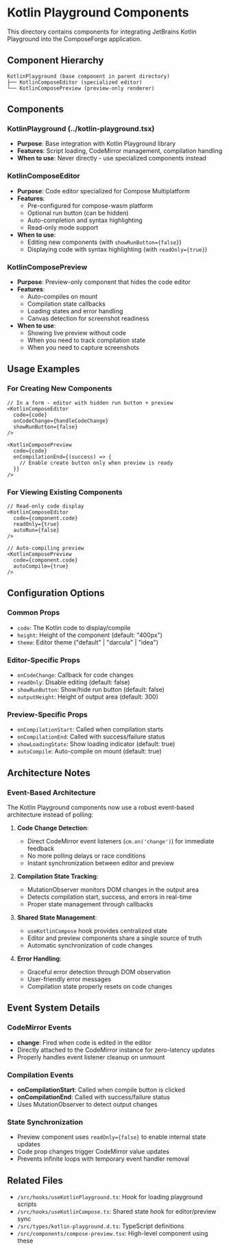# Kotlin Playground Components

This directory contains components for integrating JetBrains Kotlin Playground into the ComposeForge application.

## Component Hierarchy

```
KotlinPlayground (base component in parent directory)
├── KotlinComposeEditor (specialized editor)
└── KotlinComposePreview (preview-only renderer)
```

## Components

### KotlinPlayground (../kotlin-playground.tsx)
- **Purpose**: Base integration with Kotlin Playground library
- **Features**: Script loading, CodeMirror management, compilation handling
- **When to use**: Never directly - use specialized components instead

### KotlinComposeEditor
- **Purpose**: Code editor specialized for Compose Multiplatform
- **Features**: 
  - Pre-configured for compose-wasm platform
  - Optional run button (can be hidden)
  - Auto-completion and syntax highlighting
  - Read-only mode support
- **When to use**:
  - Editing new components (with `showRunButton={false}`)
  - Displaying code with syntax highlighting (with `readOnly={true}`)

### KotlinComposePreview
- **Purpose**: Preview-only component that hides the code editor
- **Features**:
  - Auto-compiles on mount
  - Compilation state callbacks
  - Loading states and error handling
  - Canvas detection for screenshot readiness
- **When to use**:
  - Showing live preview without code
  - When you need to track compilation state
  - When you need to capture screenshots

## Usage Examples

### For Creating New Components
```tsx
// In a form - editor with hidden run button + preview
<KotlinComposeEditor
  code={code}
  onCodeChange={handleCodeChange}
  showRunButton={false}
/>

<KotlinComposePreview
  code={code}
  onCompilationEnd={(success) => {
    // Enable create button only when preview is ready
  }}
/>
```

### For Viewing Existing Components
```tsx
// Read-only code display
<KotlinComposeEditor
  code={component.code}
  readOnly={true}
  autoRun={false}
/>

// Auto-compiling preview
<KotlinComposePreview
  code={component.code}
  autoCompile={true}
/>
```

## Configuration Options

### Common Props
- `code`: The Kotlin code to display/compile
- `height`: Height of the component (default: "400px")
- `theme`: Editor theme ("default" | "darcula" | "idea")

### Editor-Specific Props
- `onCodeChange`: Callback for code changes
- `readOnly`: Disable editing (default: false)
- `showRunButton`: Show/hide run button (default: false)
- `outputHeight`: Height of output area (default: 300)

### Preview-Specific Props
- `onCompilationStart`: Called when compilation starts
- `onCompilationEnd`: Called with success/failure status
- `showLoadingState`: Show loading indicator (default: true)
- `autoCompile`: Auto-compile on mount (default: true)

## Architecture Notes

### Event-Based Architecture
The Kotlin Playground components now use a robust event-based architecture instead of polling:

1. **Code Change Detection**: 
   - Direct CodeMirror event listeners (`cm.on('change')`) for immediate feedback
   - No more polling delays or race conditions
   - Instant synchronization between editor and preview

2. **Compilation State Tracking**:
   - MutationObserver monitors DOM changes in the output area
   - Detects compilation start, success, and errors in real-time
   - Proper state management through callbacks

3. **Shared State Management**:
   - `useKotlinCompose` hook provides centralized state
   - Editor and preview components share a single source of truth
   - Automatic synchronization of code changes

4. **Error Handling**: 
   - Graceful error detection through DOM observation
   - User-friendly error messages
   - Compilation state properly resets on code changes

## Event System Details

### CodeMirror Events
- **change**: Fired when code is edited in the editor
- Directly attached to the CodeMirror instance for zero-latency updates
- Properly handles event listener cleanup on unmount

### Compilation Events
- **onCompilationStart**: Called when compile button is clicked
- **onCompilationEnd**: Called with success/failure status
- Uses MutationObserver to detect output changes

### State Synchronization
- Preview component uses `readOnly={false}` to enable internal state updates
- Code prop changes trigger CodeMirror value updates
- Prevents infinite loops with temporary event handler removal

## Related Files
- `/src/hooks/useKotlinPlayground.ts`: Hook for loading playground scripts
- `/src/hooks/useKotlinCompose.ts`: Shared state hook for editor/preview sync
- `/src/types/kotlin-playground.d.ts`: TypeScript definitions
- `/src/components/compose-preview.tsx`: High-level component using these